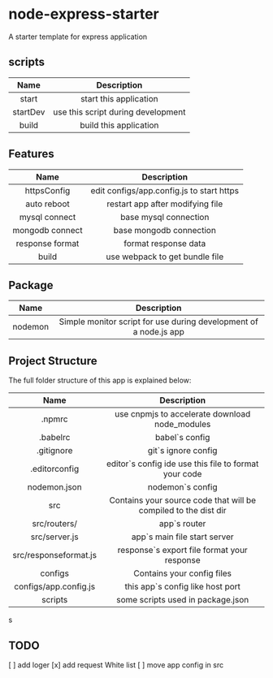 # node-express-starter
A starter template for express application

## scripts

|Name|Description|
|:---:|:---:|
|start|start this application|
|startDev|use this script during development|
|build|build this application|

## Features
|Name|Description|
|:---:|:---:|
|httpsConfig|edit configs/app.config.js to start https|
|auto reboot|restart app after modifying file|
|mysql connect|base mysql connection|
|mongodb connect|base mongodb connection|
|response format|format response data|
|build|use webpack to get bundle file|

## Package
|Name|Description|
|:---:|:---:|
|nodemon|Simple monitor script for use during development of a node.js app|

## Project Structure
The full folder structure of this app is explained below:

|Name|Description|
|:---:|:---:|
|.npmrc|use cnpmjs to accelerate download node_modules|
|.babelrc|babel`s config|
|.gitignore|git`s ignore config|
|.editorconfig|editor`s config ide use this file to format your code|
|nodemon.json|nodemon`s config|
|src|Contains your source code that will be compiled to the dist dir|
|src/routers/|app`s router|
|src/server.js|app`s main file start server|
|src/responseformat.js|response`s export file format your response|
|configs|Contains your config files|
|configs/app.config.js|this app`s config like host port|
|scripts|some scripts used in package.json|
s
## TODO
[ ] add loger
[x] add request White list
[ ] move app config in src
